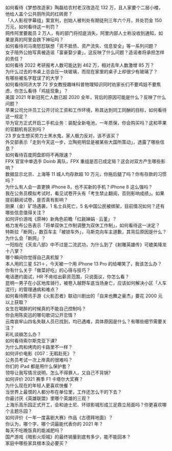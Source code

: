 如何看待《梦想改造家》陶磊给农村老汉改造花 132 万，且人家要个二层小楼，他给人盖个公共厕所风的红砖房？  
「人人影视字幕组」案宣判，创始人被判处有期徒刑三年六个月，并处罚金 150 万元，如何看待这一判罚？  
网传阿里要裁员 2 万人，有的部门将彻底消失，阿里内部人士称没收到通知，如果是真的阿里会跌下神坛吗？  
如何看待司马南怒怼联想「资不抵债、资产流失、信息安全」等一系列问题？  
女子陪外公拍写真被造谣「富豪娶少妻」，这反映了什么问题？造谣者将承担怎样的责任？  
如何看待 2022 考研报考人数可能达到 462 万，相对去年人数激增  85 万？  
为什么过去的书桌上总会压一块玻璃，而现在家里的桌子上却很少有玻璃了？  
有哪些被名字耽误了的大学？  
如何看待同济大学 72 岁女教授趣味科普物理知识同时劝家长们不要鸡娃不要焦虑，你怎么看待「鸡娃现象」？  
美国 2021 年新冠死亡人数已超 2020 全年，背后的原因可能是什么？反映了什么问题？  
苹果公司允许员工公开讨论工资和工作环境，称其达到同工同酬的目标，如何看待这一规定？  
华为官方正式开启二手机业务：装配全新电池，一年质保，你会购买吗？这和苹果的官翻机有区别吗？  
23 岁女生想买劳力士黑水鬼，家人极力反对，该不该买？  
外交部表示「走到今天这一步，立陶宛明显是被某些大国所策动」，透露了哪些信息？  
如何看待百度网盘即将不再限速？  
FPX 官宣中单选手 Doinb 离队，FPX 重组是否已成定局？这会对双方产生哪些影响？  
数据显示北京、上海等 11  城人均存款超 10 万元，你拖后腿了吗？你有存款的习惯吗？  
为什么有人会一直更换 iPhone 8，也不买新的手机？iPhone 8 这么强吗？  
我在公务员模拟考试时，看见试卷开头有「考生禁止翻阅，否则影响成绩」。如果提前翻阅试卷，是否真有影响？  
刚果（金）矿场遇袭，1 名士兵死亡，5 名中国公民被绑架，目前情况如何？还有哪些信息值得关注？  
如何评价游戏《原神》新角色前瞻「红毹婵娟 · 云堇」？  
格力发布公告表示「将单双休工作制调整为双休工作制」，如何看待这一决定？  
特斯拉「断网」，数百车主「被锁车外」，马斯克向车主道歉，其背后原因是什么？为什么会「断网」？  
一阳指在《天龙八部》中不过是二流武功，为什么到了《射雕英雄传》可媲美降龙十八掌？  
哪个瞬间你觉得自己真机智？  
本人用的三星 S21＋，今天被一个用 iPhone 13 Pro 的给嘲笑了，我该怎么办？  
你有什么关于「做菜好吃」的心得与技巧？  
电话邀约面试，HR 不肯给出薪资范围，只说面议，你怎么看？  
昆明一男子在小区地库骑行，被卷入越野车底当场身亡，应该如何解决小区「人车混行」的管理通病和难点？  
如何看待腾讯手游《火影忍者》联动川剧出的「自来也舞之豪杰」要花 2000 元以上获取？  
女生在喝醉的时候真的不能自己控制吗？  
你会用陈奕迅的哪句歌词公开恋情？  
云南哀牢山四名失联人员已找到，均已遇难，具体原因是什么？有哪些细节需要关注？  
彩礼谈崩怎么办？  
如何看待索尔斯克亚下课?  
为什么肉和烤肉的卡路里不一样？  
如何评价电影《007：无暇赴死》？  
公务员考试一次上岸真的很难吗？  
你们的 iPad 都是用什么保护套？  
领导让我写情况说明，怎么不得罪人，又自己不背锅?  
如何评价 2021 赛季 F1 卡塔尔大奖赛？  
为什么现在的年轻人更喜欢快餐？  
当世界上最恨的人都分布在单位里，工作还怎么干的下去？  
你最讨厌《英雄联盟》里哪个英雄的三观？  
上海乐高乐园正式开工，会和迪士尼、环球影城形成三足鼎立局面吗？你更喜欢哪个主题乐园？  
如何评价《一年一度喜剧大赛》作品《古德拜地面》？  
你认为，哪个字、哪个词最能代表你的 2021 年？  
每天不吃晚饭真的能减肥吗？  
国产游戏《暗影火炬城》的最终销量到底有多少，能不能回本？  
家庭中哪些家具根本没必要买？  
